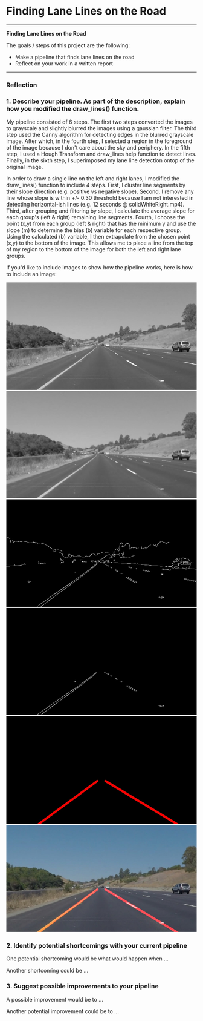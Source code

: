 # **Finding Lane Lines on the Road** 

---

**Finding Lane Lines on the Road**

The goals / steps of this project are the following:
* Make a pipeline that finds lane lines on the road
* Reflect on your work in a written report


[//]: # (Image References)

[stage1]: ./examples/stage1.jpg "Stage1: Grayscale"
[stage2]: ./examples/stage2.jpg "Stage2: Gaussian Kernel"
[stage3]: ./examples/stage3.jpg "Stage3: Canny Edge Detection"
[stage4]: ./examples/stage4.jpg "Stage4: Region Selection"
[stage5]: ./examples/stage5.jpg "Stage5: Hough Transform"
[stage6]: ./examples/stage6.jpg "Stage6: Superimpose Lane Detection Over Original Image"

---

### Reflection

### 1. Describe your pipeline. As part of the description, explain how you modified the draw_lines() function.

My pipeline consisted of 6 steps. The first two steps converted the images to grayscale and slightly blurred the images using a gaussian filter. The third step used the Canny algorithm for detecting edges in the blurred grayscale image.  After which, in the fourth step, I selected a region in the foreground of the image because I don't care about the sky and periphery.  In the fifth step, I used a Hough Transform and draw_lines help function to detect lines.  Finally, in the sixth step, I superimposed my lane line detection ontop of the original image.

In order to draw a single line on the left and right lanes, I modified the draw_lines() function to include 4 steps.  First, I cluster line segments by their slope direction (e.g. positive vs negative slope).  Second, I remove any line whose slope is within +/- 0.30 threshold because I am not interested in detecting horizontal-ish lines (e.g. 12 seconds @ solidWhiteRight.mp4).  Third, after grouping and filtering by slope, I calculate the average slope for each group's (left & right) remaining line segments.  Fourth, I choose the point (x,y) from each group (left & right) that has the minimum y and use the slope (m) to determine the bias (b) variable for each respective group.  Using the calculated (b) variable, I then extrapolate from the chosen point (x,y) to the bottom of the image.  This allows me to place a line from the top of my region to the bottom of the image for both the left and right lane groups.

If you'd like to include images to show how the pipeline works, here is how to include an image: 

![alt text][stage1]
![alt text][stage2]
![alt text][stage3]
![alt text][stage4]
![alt text][stage5]
![alt text][stage6]


### 2. Identify potential shortcomings with your current pipeline


One potential shortcoming would be what would happen when ... 

Another shortcoming could be ...


### 3. Suggest possible improvements to your pipeline

A possible improvement would be to ...

Another potential improvement could be to ...
